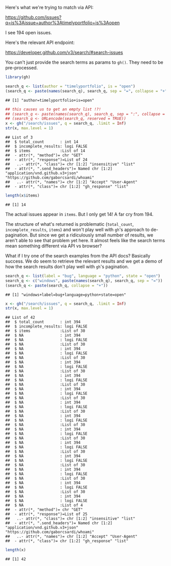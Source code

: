 
Here's what we're trying to match via API:

<https://github.com/issues?q=is%3Aissue+author%3Atimelyportfolio+is%3Aopen>

I see 194 open issues.

Here's the relevant API endpoint:

<https://developer.github.com/v3/search/#search-issues>

You can't just provide the search terms as params to `gh()`. They need to be pre-processed.

``` r
library(gh)

search_q <- list(author = "timelyportfolio", is = "open")
(search_q <- paste(names(search_q), search_q, sep = "=", collapse = "+"))
```

    ## [1] "author=timelyportfolio+is=open"

``` r
## this causes us to get an empty list !?!
## (search_q <- paste(names(search_q), search_q, sep = ":", collapse = "+"))
## (search_q <- URLencode(search_q, reserved = TRUE))
x <- gh("/search/issues", q = search_q, .limit = Inf)
str(x, max.level = 1)
```

    ## List of 3
    ##  $ total_count       : int 14
    ##  $ incomplete_results: logi FALSE
    ##  $ items             :List of 14
    ##  - attr(*, "method")= chr "GET"
    ##  - attr(*, "response")=List of 24
    ##   ..- attr(*, "class")= chr [1:2] "insensitive" "list"
    ##  - attr(*, ".send_headers")= Named chr [1:2] "application/vnd.github.v3+json" "https://github.com/gaborcsardi/whoami"
    ##   ..- attr(*, "names")= chr [1:2] "Accept" "User-Agent"
    ##  - attr(*, "class")= chr [1:2] "gh_response" "list"

``` r
length(x$items)
```

    ## [1] 14

The actual issues appear in `items`. But I only get 14! A far cry from 194.

The structure of what's returned is problematic (`total_count`, `incomplete_results`, `items`) and won't play well with `gh`'s approach to de-pagination. But since we get a ridiculously small number of results, we aren't able to see that problem yet here. It almost feels like the search terms mean something different via API vs browser?

What if I try one of the search examples from the API docs? Basically success. We do seem to retrieve the relevant results and we get a demo of how the search results don't play well with `gh`'s pagination.

``` r
search_q <- list(label = "bug", language = "python", state = "open")
search_q <- c("windows", paste(names(search_q), search_q, sep = "="))
(search_q <- paste(search_q, collapse = "+"))
```

    ## [1] "windows+label=bug+language=python+state=open"

``` r
x <- gh("/search/issues", q = search_q, .limit = Inf)
str(x, max.level = 1)
```

    ## List of 42
    ##  $ total_count       : int 394
    ##  $ incomplete_results: logi FALSE
    ##  $ items             :List of 30
    ##  $ NA                : int 394
    ##  $ NA                : logi FALSE
    ##  $ NA                :List of 30
    ##  $ NA                : int 394
    ##  $ NA                : logi FALSE
    ##  $ NA                :List of 30
    ##  $ NA                : int 394
    ##  $ NA                : logi FALSE
    ##  $ NA                :List of 30
    ##  $ NA                : int 394
    ##  $ NA                : logi FALSE
    ##  $ NA                :List of 30
    ##  $ NA                : int 394
    ##  $ NA                : logi FALSE
    ##  $ NA                :List of 30
    ##  $ NA                : int 394
    ##  $ NA                : logi FALSE
    ##  $ NA                :List of 30
    ##  $ NA                : int 394
    ##  $ NA                : logi FALSE
    ##  $ NA                :List of 30
    ##  $ NA                : int 394
    ##  $ NA                : logi FALSE
    ##  $ NA                :List of 30
    ##  $ NA                : int 394
    ##  $ NA                : logi FALSE
    ##  $ NA                :List of 30
    ##  $ NA                : int 394
    ##  $ NA                : logi FALSE
    ##  $ NA                :List of 30
    ##  $ NA                : int 394
    ##  $ NA                : logi FALSE
    ##  $ NA                :List of 30
    ##  $ NA                : int 394
    ##  $ NA                : logi FALSE
    ##  $ NA                :List of 30
    ##  $ NA                : int 394
    ##  $ NA                : logi FALSE
    ##  $ NA                :List of 4
    ##  - attr(*, "method")= chr "GET"
    ##  - attr(*, "response")=List of 25
    ##   ..- attr(*, "class")= chr [1:2] "insensitive" "list"
    ##  - attr(*, ".send_headers")= Named chr [1:2] "application/vnd.github.v3+json" "https://github.com/gaborcsardi/whoami"
    ##   ..- attr(*, "names")= chr [1:2] "Accept" "User-Agent"
    ##  - attr(*, "class")= chr [1:2] "gh_response" "list"

``` r
length(x)
```

    ## [1] 42

